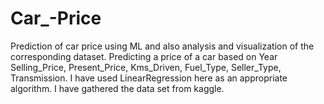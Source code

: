 # Car_-Price
Prediction of car price using ML and also analysis and visualization of the corresponding dataset.
Predicting a price of a car based on Year	Selling_Price, Present_Price,	Kms_Driven,	Fuel_Type,	Seller_Type,	Transmission.
I have used LinearRegression here as an appropriate algorithm.
I have gathered the data set from kaggle.
